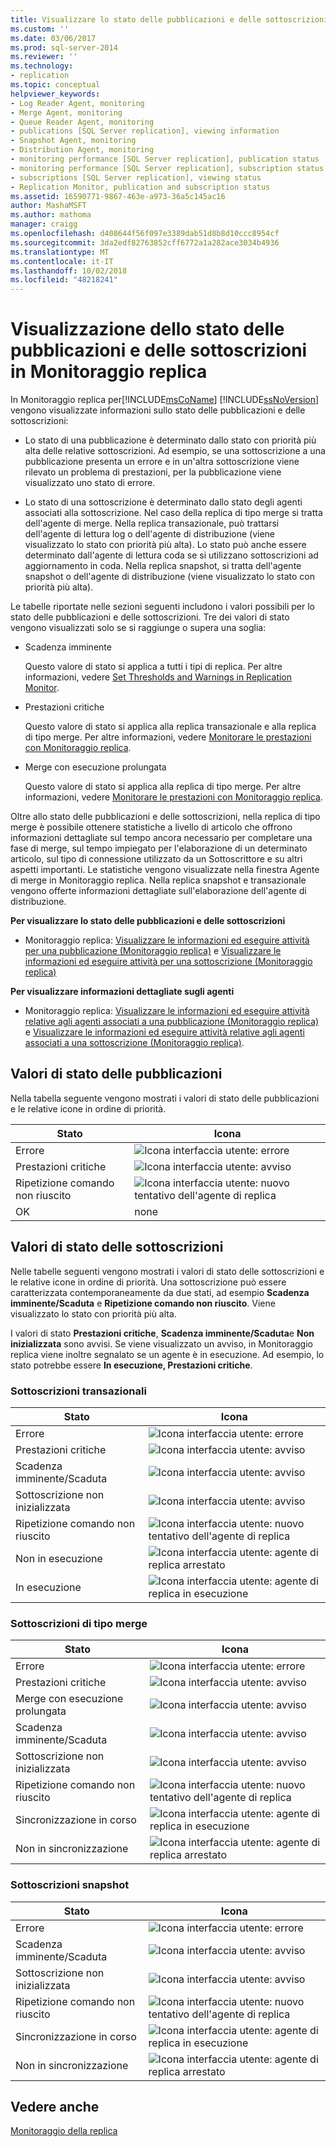 ```yaml
---
title: Visualizzare lo stato delle pubblicazioni e delle sottoscrizioni in Monitoraggio replica | Microsoft Docs
ms.custom: ''
ms.date: 03/06/2017
ms.prod: sql-server-2014
ms.reviewer: ''
ms.technology:
- replication
ms.topic: conceptual
helpviewer_keywords:
- Log Reader Agent, monitoring
- Merge Agent, monitoring
- Queue Reader Agent, monitoring
- publications [SQL Server replication], viewing information
- Snapshot Agent, monitoring
- Distribution Agent, monitoring
- monitoring performance [SQL Server replication], publication status
- monitoring performance [SQL Server replication], subscription status
- subscriptions [SQL Server replication], viewing status
- Replication Monitor, publication and subscription status
ms.assetid: 16590771-9867-463e-a973-36a5c145ac16
author: MashaMSFT
ms.author: mathoma
manager: craigg
ms.openlocfilehash: d408644f56f097e3389dab51d8b8d10ccc8954cf
ms.sourcegitcommit: 3da2edf82763852cff6772a1a282ace3034b4936
ms.translationtype: MT
ms.contentlocale: it-IT
ms.lasthandoff: 10/02/2018
ms.locfileid: "48218241"
---
```

# <a name="view-publication-and-subscription-status-in-replication-monitor"></a>Visualizzazione dello stato delle pubblicazioni e delle sottoscrizioni in Monitoraggio replica
  In Monitoraggio replica per[!INCLUDE[msCoName](../../../includes/msconame-md.md)] [!INCLUDE[ssNoVersion](../../../includes/ssnoversion-md.md)] vengono visualizzate informazioni sullo stato delle pubblicazioni e delle sottoscrizioni:  
  
-   Lo stato di una pubblicazione è determinato dallo stato con priorità più alta delle relative sottoscrizioni. Ad esempio, se una sottoscrizione a una pubblicazione presenta un errore e in un'altra sottoscrizione viene rilevato un problema di prestazioni, per la pubblicazione viene visualizzato uno stato di errore.  
  
-   Lo stato di una sottoscrizione è determinato dallo stato degli agenti associati alla sottoscrizione. Nel caso della replica di tipo merge si tratta dell'agente di merge. Nella replica transazionale, può trattarsi dell'agente di lettura log o dell'agente di distribuzione (viene visualizzato lo stato con priorità più alta). Lo stato può anche essere determinato dall'agente di lettura coda se si utilizzano sottoscrizioni ad aggiornamento in coda. Nella replica snapshot, si tratta dell'agente snapshot o dell'agente di distribuzione (viene visualizzato lo stato con priorità più alta).  
  
 Le tabelle riportate nelle sezioni seguenti includono i valori possibili per lo stato delle pubblicazioni e delle sottoscrizioni. Tre dei valori di stato vengono visualizzati solo se si raggiunge o supera una soglia:  
  
-   Scadenza imminente  
  
     Questo valore di stato si applica a tutti i tipi di replica. Per altre informazioni, vedere [Set Thresholds and Warnings in Replication Monitor](set-thresholds-and-warnings-in-replication-monitor.md).  
  
-   Prestazioni critiche  
  
     Questo valore di stato si applica alla replica transazionale e alla replica di tipo merge. Per altre informazioni, vedere [Monitorare le prestazioni con Monitoraggio replica](monitor-performance-with-replication-monitor.md).  
  
-   Merge con esecuzione prolungata  
  
     Questo valore di stato si applica alla replica di tipo merge. Per altre informazioni, vedere [Monitorare le prestazioni con Monitoraggio replica](monitor-performance-with-replication-monitor.md).  
  
 Oltre allo stato delle pubblicazioni e delle sottoscrizioni, nella replica di tipo merge è possibile ottenere statistiche a livello di articolo che offrono informazioni dettagliate sul tempo ancora necessario per completare una fase di merge, sul tempo impiegato per l'elaborazione di un determinato articolo, sul tipo di connessione utilizzato da un Sottoscrittore e su altri aspetti importanti. Le statistiche vengono visualizzate nella finestra Agente di merge in Monitoraggio replica. Nella replica snapshot e transazionale vengono offerte informazioni dettagliate sull'elaborazione dell'agente di distribuzione.  
  
 **Per visualizzare lo stato delle pubblicazioni e delle sottoscrizioni**  
  
-   Monitoraggio replica: [Visualizzare le informazioni ed eseguire attività per una pubblicazione &#40;Monitoraggio replica&#41;](view-information-and-perform-tasks-for-a-publication-replication-monitor.md) e [Visualizzare le informazioni ed eseguire attività per una sottoscrizione &#40;Monitoraggio replica&#41;](view-information-and-perform-tasks-for-a-subscription-replication-monitor.md)  
  
 **Per visualizzare informazioni dettagliate sugli agenti**  
  
-   Monitoraggio replica: [Visualizzare le informazioni ed eseguire attività relative agli agenti associati a una pubblicazione &#40;Monitoraggio replica&#41;](view-information-and-perform-tasks-for-publication-agents.md) e [Visualizzare le informazioni ed eseguire attività relative agli agenti associati a una sottoscrizione &#40;Monitoraggio replica&#41;](view-information-and-perform-tasks-for-subscription-agents.md).  
  
## <a name="publication-status-values"></a>Valori di stato delle pubblicazioni  
 Nella tabella seguente vengono mostrati i valori di stato delle pubblicazioni e le relative icone in ordine di priorità.  
  
|Stato|Icona|  
|------------|----------|  
|Errore|![Icona interfaccia utente: errore](../media/repl-icon-error.gif "Icona interfaccia utente: errore")|  
|Prestazioni critiche|![Icona interfaccia utente: avviso](../media/repl-icon-warn.gif "Icona interfaccia utente: avviso")|  
|Ripetizione comando non riuscito|![Icona interfaccia utente: nuovo tentativo dell'agente di replica](../media/repl-icon-retry.gif "Icona interfaccia utente: nuovo tentativo dell'agente di replica")|  
|OK|none|  
  
## <a name="subscription-status-values"></a>Valori di stato delle sottoscrizioni  
 Nelle tabelle seguenti vengono mostrati i valori di stato delle sottoscrizioni e le relative icone in ordine di priorità. Una sottoscrizione può essere caratterizzata contemporaneamente da due stati, ad esempio **Scadenza imminente/Scaduta** e **Ripetizione comando non riuscito**. Viene visualizzato lo stato con priorità più alta.  
  
 I valori di stato **Prestazioni critiche**, **Scadenza imminente/Scaduta**e **Non inizializzata** sono avvisi. Se viene visualizzato un avviso, in Monitoraggio replica viene inoltre segnalato se un agente è in esecuzione. Ad esempio, lo stato potrebbe essere **In esecuzione, Prestazioni critiche**.  
  
### <a name="transactional-subscriptions"></a>Sottoscrizioni transazionali  
  
|Stato|Icona|  
|------------|----------|  
|Errore|![Icona interfaccia utente: errore](../media/repl-icon-error.gif "Icona interfaccia utente: errore")|  
|Prestazioni critiche|![Icona interfaccia utente: avviso](../media/repl-icon-warn.gif "Icona interfaccia utente: avviso")|  
|Scadenza imminente/Scaduta|![Icona interfaccia utente: avviso](../media/repl-icon-warn.gif "Icona interfaccia utente: avviso")|  
|Sottoscrizione non inizializzata|![Icona interfaccia utente: avviso](../media/repl-icon-warn.gif "Icona interfaccia utente: avviso")|  
|Ripetizione comando non riuscito|![Icona interfaccia utente: nuovo tentativo dell'agente di replica](../media/repl-icon-retry.gif "Icona interfaccia utente: nuovo tentativo dell'agente di replica")|  
|Non in esecuzione|![Icona interfaccia utente: agente di replica arrestato](../media/repl-icon-stopped.gif "Icona interfaccia utente: agente di replica arrestato")|  
|In esecuzione|![Icona interfaccia utente: agente di replica in esecuzione](../media/repl-icon-running.gif "Icona interfaccia utente: agente di replica in esecuzione")|  
  
### <a name="merge-subscriptions"></a>Sottoscrizioni di tipo merge  
  
|Stato|Icona|  
|------------|----------|  
|Errore|![Icona interfaccia utente: errore](../media/repl-icon-error.gif "Icona interfaccia utente: errore")|  
|Prestazioni critiche|![Icona interfaccia utente: avviso](../media/repl-icon-warn.gif "Icona interfaccia utente: avviso")|  
|Merge con esecuzione prolungata|![Icona interfaccia utente: avviso](../media/repl-icon-warn.gif "Icona interfaccia utente: avviso")|  
|Scadenza imminente/Scaduta|![Icona interfaccia utente: avviso](../media/repl-icon-warn.gif "Icona interfaccia utente: avviso")|  
|Sottoscrizione non inizializzata|![Icona interfaccia utente: avviso](../media/repl-icon-warn.gif "Icona interfaccia utente: avviso")|  
|Ripetizione comando non riuscito|![Icona interfaccia utente: nuovo tentativo dell'agente di replica](../media/repl-icon-retry.gif "Icona interfaccia utente: nuovo tentativo dell'agente di replica")|  
|Sincronizzazione in corso|![Icona interfaccia utente: agente di replica in esecuzione](../media/repl-icon-running.gif "Icona interfaccia utente: agente di replica in esecuzione")|  
|Non in sincronizzazione|![Icona interfaccia utente: agente di replica arrestato](../media/repl-icon-stopped.gif "Icona interfaccia utente: agente di replica arrestato")|  
  
### <a name="snapshot-subscriptions"></a>Sottoscrizioni snapshot  
  
|Stato|Icona|  
|------------|----------|  
|Errore|![Icona interfaccia utente: errore](../media/repl-icon-error.gif "Icona interfaccia utente: errore")|  
|Scadenza imminente/Scaduta|![Icona interfaccia utente: avviso](../media/repl-icon-warn.gif "Icona interfaccia utente: avviso")|  
|Sottoscrizione non inizializzata|![Icona interfaccia utente: avviso](../media/repl-icon-warn.gif "Icona interfaccia utente: avviso")|  
|Ripetizione comando non riuscito|![Icona interfaccia utente: nuovo tentativo dell'agente di replica](../media/repl-icon-retry.gif "Icona interfaccia utente: nuovo tentativo dell'agente di replica")|  
|Sincronizzazione in corso|![Icona interfaccia utente: agente di replica in esecuzione](../media/repl-icon-running.gif "Icona interfaccia utente: agente di replica in esecuzione")|  
|Non in sincronizzazione|![Icona interfaccia utente: agente di replica arrestato](../media/repl-icon-stopped.gif "Icona interfaccia utente: agente di replica arrestato")|  
  
## <a name="see-also"></a>Vedere anche  
 [Monitoraggio della replica](../monitoring-replication.md)  
  
  
